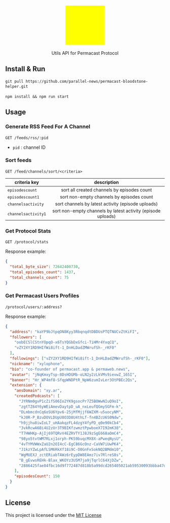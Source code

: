 <p align="center">
  <a href="https://permacast.app">
    <img src="https://raw.githubusercontent.com/Parallel-news/permacast-protocol/main/img/pc-icons/logo192.png" height="124">
  </a>
  <p align="center">Utils API for Permacast Protocol</p>
</p>

## Install & Run

```console
git pull https://github.com/parallel-news/permacast-bloodstone-helper.git

npm install && npm run start

```

## Usage

### Generate RSS Feed For A Channel

```console
GET /feeds/rss/:pid
```

- `pid` : channel ID

### Sort feeds

```console
GET /feed/channels/sort/<criteria>
```

| criteria key  | description |
| ------------- |:-------------:|
| `episodescount`     | sort all created channels by episodes count     |
| `episodescount1`      | sort non-empty channels by episodes count     |
| `channelsactivity`     | sort channels by latest activity (episode uploads)    |
| `channelsactivity1`| sort non-empty channels by latest activity (episode uploads) |


### Get Protocol Stats

```console
GET /protocol/stats
```


Response example: 
```json
{
  "total_byte_size": 72642400730,
  "total_episodes_count": 1437,
  "total_channels_count": 75
}
```

### Get Permacast Users Profiles

```console
/protocol/users/:address?
```

Response example: 

```json
{
  "address": "kaYP9bJtpqON8Kyy3RbqnqdtDBDUsPTQTNUCvZtKiFI",
  "followers": [
    "oobECSlCStnYOpqO-x6TsYQGbDxGfci-TiHMr4YxqCQ",
    "vZY2XY1RD9HIfWi8ift-1_DnHLDadZMWrufSh-_rKF0"
  ],
  "followings": ["vZY2XY1RD9HIfWi8ift-1_DnHLDadZMWrufSh-_rKF0"],
  "nickname": "xylophone",
  "bio": "co-founder of permacast.app & permaweb.news",
  "avatar": "jNqKmxyTsp-8DsHDGMb-oLN2y2zLkVMs9ievwZ_165I",
  "banner": "Hr_WP4mf8-SfqpWNDPtR_NpW6zumIvLer3OtPBEc2Qs",
  "extension": {
    "ansDomain": "xy.ar",
    "createdPodcasts": [
      "JYRNm0gvP1cZifS06Io2YK9gsocPr7Z5BOWwNIuQ9oI",
      "zgtTZ64Y6yWEiAmevDaytpD_uA_nxLeufQGmySGFm-k",
      "DLmbmcdnCq6oSU6Ypv6-25jMfMjjf6WZXM-u5uocyNM",
      "kJ0R-P_BzuDOVLDUpU8O3D8U4thLf-fn4BZcU6S0Ndw",
      "h9jjhu8iwIoL7_uHAakqzFL4dzgY4fyPD_q0e90kCb4",
      "3vkRcwA6Bi4U2zUr3T9BIKfzwmztPpwboeX7I92mK38",
      "T7HWHKp-AjIj69TQRvV4EZRVTY1J8J9zSgE668aOmC4",
      "98yo5tvtWM7RLxj1orph-PKS9buqcMX8X-aPweqNysU",
      "4vTYMVWWxZaU2n2OI4cC-EgC86GcOnz-CaVW7iUwPK4",
      "J1kzYZwLpAfLSM6RkXf18i9C-O0GnFxSokNQ2BMdm10",
      "WgMUEXJ_zctERiabTAWz6rEypDW8EAmz7iv7RlreS8s",
      "B_gEvwsREHk-Blax_WKOYz3U5M7ja9jTqrlC64XjDZw",
      "2886425fae84fbc16d9f772487d818b5a99dcd265405021ab59530093bbba47d453a66ce2aaf00f9f92e4219a06deb5b43524d7735f76080439e4bdae98f85a8"
    ],
    "episodesCount": 150
  }
}
```

## License 
This project is licensed under the [MIT License](./LICENSE)
